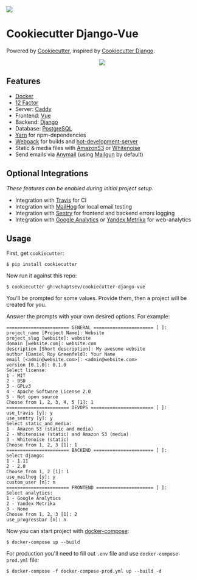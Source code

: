 <a href="https://travis-ci.org/vchaptsev/cookiecutter-django-vue">
  <img src="https://travis-ci.org/vchaptsev/cookiecutter-django-vue.svg?branch=master" />
</a>

Cookiecutter Django-Vue
=======================

Powered by [Cookiecutter](https://github.com/audreyr/cookiecutter),
inspired by [Cookiecutter Django](https://github.com/pydanny/cookiecutter-django).

<p align="center">
  <img src="https://i.imgur.com/SA8cjs8.png" />
</p>


Features
--------

-   [Docker](https://www.docker.com/)
-   [12 Factor](http://12factor.net/)
-   Server: [Caddy](https://caddyserver.com/)
-   Frontend: [Vue](https://vuejs.org/)
-   Backend: [Django](https://www.djangoproject.com/)
-   Database: [PostgreSQL](https://www.postgresql.org/)
-   [Yarn](https://yarnpkg.com/) for npm-dependencies
-   [Webpack](https://webpack.github.io/) for builds and [hot-development-server](https://webpack.js.org/concepts/hot-module-replacement/)
-   Static & media files with [AmazonS3](https://aws.amazon.com/s3/) or [Whitenoise](http://whitenoise.evans.io/)
-   Send emails via [Anymail](https://github.com/anymail/django-anymail)
    (using [Mailgun](http://www.mailgun.com/) by default)

Optional Integrations
---------------------

*These features can be enabled during initial project setup.*

-   Integration with [Travis](https://travis-ci.org/) for CI
-   Integration with [MailHog](https://github.com/mailhog/MailHog) for local email testing
-   Integration with [Sentry](https://sentry.io/welcome/) for frontend and backend errors logging
-   Integration with [Google Analytics](https://www.google.com/analytics/) or [Yandex Metrika](https://tech.yandex.ru/metrika/) for web-analytics

Usage
-----

First, get `cookiecutter`:

    $ pip install cookiecutter

Now run it against this repo:

    $ cookiecutter gh:vchaptsev/cookiecutter-django-vue

You'll be prompted for some values. Provide them, then a  project
will be created for you.

Answer the prompts with your own desired options. For example:

    ======================= GENERAL ====================== [ ]:
    project_name [Project Name]: Website
    project_slug [website]: website
    domain [website.com]: website.com
    description [Short description]: My awesome website
    author [Daniel Roy Greenfeld]: Your Name
    email [<admin@website.com>]: <admin@website.com>
    version [0.1.0]: 0.1.0
    Select license:
    1 - MIT
    2 - BSD
    3 - GPLv3
    4 - Apache Software License 2.0
    5 - Not open source
    Choose from 1, 2, 3, 4, 5 [1]: 1
    ======================= DEVOPS ======================= [ ]:
    use_travis [y]: y
    use_sentry [y]: y
    Select static_and_media:
    1 - Amazon S3 (static and media)
    2 - Whitenoise (static) and Amazon S3 (media)
    3 - Whitenoise (static)
    Choose from 1, 2, 3 [1]: 1
    ======================= BACKEND ====================== [ ]:
    Select django:
    1 - 1.11
    2 - 2.0
    Choose from 1, 2 [1]: 1
    use_mailhog [y]: y
    custom_user [n]: n
    ======================= FRONTEND ===================== [ ]:
    Select analytics:
    1 - Google Analytics
    2 - Yandex Metrika
    3 - None
    Choose from 1, 2, 3 [1]: 2
    use_progressbar [n]: n

Now you can start project with
[docker-compose](https://docs.docker.com/compose/):

    $ docker-compose up --build

For production you'll need to fill out `.env` file and use
`docker-compose-prod.yml` file:

    $ docker-compose -f docker-compose-prod.yml up --build -d

